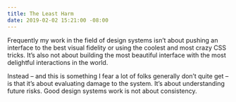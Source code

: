 ```yaml
---
title: The Least Harm
date: 2019-02-02 15:21:00 -08:00
---
```


Frequently my work in the field of design systems isn’t about pushing an interface to the best visual fidelity or using the coolest and most crazy CSS tricks. It’s also not about building the most beautiful interface with the most delightful interactions in the world.

Instead – and this is something I fear a lot of folks generally don’t quite get – is that it’s about evaluating damage to the system. It’s about understanding future risks. Good design systems work is not about consistency.